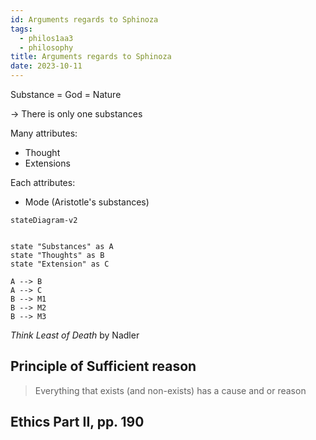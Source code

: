 ```yaml
---
id: Arguments regards to Sphinoza
tags:
  - philos1aa3
  - philosophy
title: Arguments regards to Sphinoza
date: 2023-10-11
---
```


Substance = God = Nature

-> There is only one substances

Many attributes:

- Thought
- Extensions

Each attributes:

- Mode (Aristotle's substances)

```mermaid
stateDiagram-v2


state "Substances" as A
state "Thoughts" as B
state "Extension" as C

A --> B
A --> C
B --> M1
B --> M2
B --> M3
```

_Think Least of Death_ by Nadler

## Principle of Sufficient reason

> Everything that exists (and non-exists) has a cause and or reason

## Ethics Part II, pp. 190

